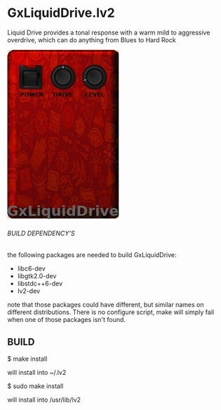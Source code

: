 # GxLiquidDrive.lv2
Liquid Drive provides a tonal response with a warm mild to aggressive overdrive, which can do anything from Blues to Hard Rock

![GxLiquidDrive](https://raw.githubusercontent.com/brummer10/GxLiquidDrive.lv2/master/GxLiquidDrive.png)


###### BUILD DEPENDENCY’S 

the following packages are needed to build GxLiquidDrive:

- libc6-dev
- libgtk2.0-dev
- libstdc++6-dev
- lv2-dev

note that those packages could have different, but similar names 
on different distributions. There is no configure script, 
make will simply fail when one of those packages isn't found.

## BUILD 

$ make install

will install into ~/.lv2

$ sudo make install

will install into /usr/lib/lv2

